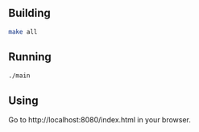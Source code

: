 ## Building

```bash
make all
```

## Running

```bash
./main
```

## Using

Go to http://localhost:8080/index.html in your browser.
